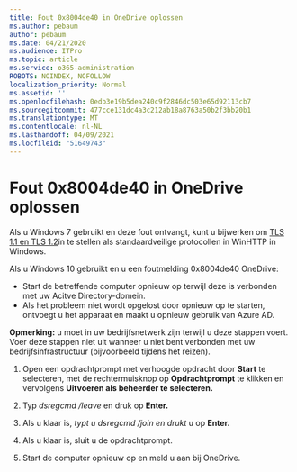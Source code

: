 ```yaml
---
title: Fout 0x8004de40 in OneDrive oplossen
ms.author: pebaum
author: pebaum
ms.date: 04/21/2020
ms.audience: ITPro
ms.topic: article
ms.service: o365-administration
ROBOTS: NOINDEX, NOFOLLOW
localization_priority: Normal
ms.assetid: ''
ms.openlocfilehash: 0edb3e19b5dea240c9f2846dc503e65d92113cb7
ms.sourcegitcommit: 477cce131dc4a3c212ab18a8763a50b2f3bb20b1
ms.translationtype: MT
ms.contentlocale: nl-NL
ms.lasthandoff: 04/09/2021
ms.locfileid: "51649743"
---
```

# <a name="fix-0x8004de40-error-in-onedrive"></a>Fout 0x8004de40 in OneDrive oplossen

Als u Windows 7 gebruikt en deze fout ontvangt, kunt u bijwerken om [TLS 1.1 en TLS 1.2](https://support.microsoft.com/topic/update-to-enable-tls-1-1-and-tls-1-2-as-default-secure-protocols-in-winhttp-in-windows-c4bd73d2-31d7-761e-0178-11268bb10392)in te stellen als standaardveilige protocollen in WinHTTP in Windows.

Als u Windows 10 gebruikt en u een foutmelding 0x8004de40 OneDrive:

- Start de betreffende computer opnieuw op terwijl deze is verbonden met uw Acitve Directory-domein.
- Als het probleem niet wordt opgelost door opnieuw op te starten, ontvoegt u het apparaat en maakt u opnieuw gebruik van Azure AD. 

**Opmerking:** u moet in uw bedrijfsnetwerk zijn terwijl u deze stappen voert. Voer deze stappen niet uit wanneer u niet bent verbonden met uw bedrijfsinfrastructuur (bijvoorbeeld tijdens het reizen). 

1. Open een opdrachtprompt met verhoogde opdracht door **Start** te selecteren, met de rechtermuisknop op **Opdrachtprompt** te klikken en vervolgens **Uitvoeren als beheerder te selecteren.**

1. Typ *dsregcmd /leave* en druk op **Enter.**

1. Als u klaar is, *typt u dsregcmd /join en drukt* u op **Enter.**

1. Als u klaar is, sluit u de opdrachtprompt.

1. Start de computer opnieuw op en meld u aan bij OneDrive.